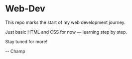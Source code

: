 # Web-Dev

This repo marks the start of my web development journey.

Just basic HTML and CSS for now — learning step by step.

Stay tuned for more!

-- Champ

